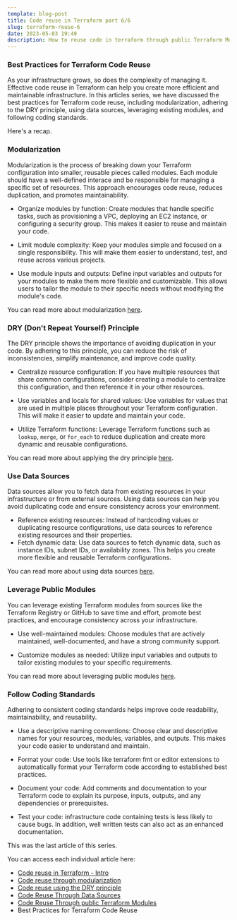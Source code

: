 ```yaml
---
template: blog-post
title: Code reuse in Terraform part 6/6
slug: terraform-reuse-6
date: 2023-05-03 19:49
description: How to reuse code in terraform through public Terraform Modules
---
```

### Best Practices for Terraform Code Reuse



As your infrastructure grows, so does the complexity of managing it. Effective code reuse in Terraform can help you create more efficient and maintainable infrastructure. In this articles series, we have discussed the best practices for Terraform code reuse, including modularization, adhering to the DRY principle, using data sources, leveraging existing modules, and following coding standards.

Here's a recap.

### Modularization

Modularization is the process of breaking down your Terraform configuration into smaller, reusable pieces called modules. Each module should have a well-defined interace and be responsible for managing a specific set of resources. This approach encourages code reuse, reduces duplication, and promotes maintainability.

- Organize modules by function: Create modules that handle specific tasks, such as provisioning a VPC, deploying an EC2 instance, or configuring a security group. This makes it easier to reuse and maintain your code.

- Limit module complexity: Keep your modules simple and focused on a single responsibility. This will make them easier to understand, test, and reuse across various projects.

- Use module inputs and outputs: Define input variables and outputs for your modules to make them more flexible and customizable. This allows users to tailor the module to their specific needs without modifying the module's code.

You can read more about modularization [here](https://www.pierobon.net/terraform-reuse-2).

### DRY (Don't Repeat Yourself) Principle

The DRY principle shows the importance of avoiding duplication in your code. By adhering to this principle, you can reduce the risk of inconsistencies, simplify maintenance, and improve code quality.

- Centralize resource configuration: If you have multiple resources that share common configurations, consider creating a module to centralize this configuration, and then reference it in your other resources.

- Use variables and locals for shared values: Use variables for values that are used in multiple places throughout your Terraform configuration. This will make it easier to update and maintain your code.

- Utilize Terraform functions: Leverage Terraform functions such as `lookup`, `merge`, or `for_each` to reduce duplication and create more dynamic and reusable configurations.

You can read more about applying the dry principle [here](https://www.pierobon.net/terraform-reuse-3).

### Use Data Sources

Data sources allow you to fetch data from existing resources in your infrastructure or from external sources. Using data sources can help you avoid duplicating code and ensure consistency across your environment.

- Reference existing resources: Instead of hardcoding values or duplicating resource configurations, use data sources to reference existing resources and their properties.
- Fetch dynamic data: Use data sources to fetch dynamic data, such as instance IDs, subnet IDs, or availability zones. This helps you create more flexible and reusable Terraform configurations.

You can read more about using data sources [here](https://www.pierobon.net/terraform-reuse-4).

### Leverage Public Modules

You can leverage existing Terraform modules from sources like the Terraform Registry or GitHub to save time and effort, promote best practices, and encourage consistency across your infrastructure.

- Use well-maintained modules: Choose modules that are actively maintained, well-documented, and have a strong community support.

- Customize modules as needed: Utilize input variables and outputs to tailor existing modules to your specific requirements.

You can read more about leveraging public modules [here](https://www.pierobon.net/terraform-reuse-5).

### Follow Coding Standards

Adhering to consistent coding standards helps improve code readability, maintainability, and reusability.

- Use a descriptive naming conventions: Choose clear and descriptive names for your resources, modules, variables, and outputs. This makes your code easier to understand and maintain.

- Format your code: Use tools like terraform fmt or editor extensions to automatically format your Terraform code according to established best practices.

- Document your code: Add comments and documentation to your Terraform code to explain its purpose, inputs, outputs, and any dependencies or prerequisites.

- Test your code: infrastructure code containing tests is less likely to cause bugs. In addition, well written tests can also act as an enhanced documentation.

This was the last article of this series.

You can access each individual article here:
- [Code reuse in Terraform - Intro](https://www.pierobon.net/terraform-reuse-1)
- [Code reuse through modularization](https://www.pierobon.net/terraform-reuse-2)
- [Code reuse using the DRY principle](https://www.pierobon.net/terraform-reuse-3)
- [Code Reuse Through Data Sources](https://www.pierobon.net/terraform-reuse-4)
- [Code Reuse Through public Terraform Modules](https://www.pierobon.net/terraform-reuse-5)
- Best Practices for Terraform Code Reuse
